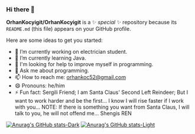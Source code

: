 ### Hi there 👋


**OrhanKocyigit/OrhanKocyigit** is a ✨ _special_ ✨ repository because its `README.md` (this file) appears on your GitHub profile.

Here are some ideas to get you started:

- 🔭 I’m currently working on electrician student.
- 🌱 I’m currently learning Java.
- 🤔 I'm looking for help to improve myself in programming.
- 💬 Ask me about programming.
- 📫 How to reach me: orhankoc52@gmail.com
- 😄 Pronouns: he/him
- ⚡ Fun fact: Sergili Friend;
I am Santa Claus' Second Left Reindeer; But I want to work harder and be the first... I know I will rise faster if I work with you...
NOTE: If there is something you want from Santa Claus, I will talk to you, he will not offend me...
Shengis
REN

[![Anurag's GitHub stats-Dark](https://github-readme-stats.vercel.app/api?username=OrhanKocyigit&show_icons=true&theme=dark#gh-dark-mode-only)](https://github.com/OrhanKocyigit/github-readme-stats#gh-dark-mode-only)
[![Anurag's GitHub stats-Light](https://github-readme-stats.vercel.app/api?username=OrhanKocyigit&show_icons=true&theme=default#gh-light-mode-only)](https://github.com/OrhanKocyigit/github-readme-stats#gh-light-mode-only)
